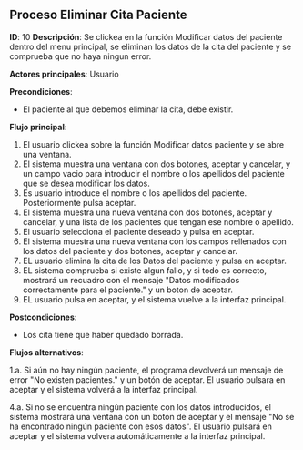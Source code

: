 ## Proceso Eliminar Cita Paciente

**ID**: 10
**Descripción**: Se clickea en la función Modificar datos del paciente dentro del menu principal, se eliminan los datos de la cita del paciente y se comprueba que no haya ningun error.

**Actores principales**: Usuario

**Precondiciones**:
* El paciente al que debemos eliminar la cita, debe existir.

**Flujo principal**:
1. El usuario clickea sobre la función Modificar datos paciente y se abre una ventana.
1. El sistema muestra una ventana con dos botones, aceptar y cancelar, y un campo vacio para introducir el nombre o los apellidos del paciente que se desea modificar los datos.  
1. Es usuario introduce el nombre o los apellidos del paciente. Posteriormente pulsa aceptar.
1. El sistema muestra una nueva ventana con dos botones, aceptar y cancelar, y una lista de los pacientes que tengan ese nombre o apellido.
1. El usuario selecciona el paciente deseado y pulsa en aceptar.
1. El sistema muestra una nueva ventana con los campos rellenados con los datos del paciente y dos botones, aceptar y cancelar.
1. EL usuario elimina la cita de los Datos del paciente y pulsa en aceptar.
1. EL sistema comprueba si existe algun fallo, y si todo es correcto, mostrará un recuadro con el mensaje "Datos modificados correctamente para el paciente." y un boton de aceptar.
1. EL usuario pulsa en aceptar, y el sistema vuelve a la interfaz principal.
 
**Postcondiciones**:

* Los cita tiene que haber quedado borrada.

**Flujos alternativos**:

1.a. Si aún no hay ningún paciente, el programa devolverá un mensaje de error "No existen pacientes." y un botón de aceptar. El usuario pulsara en aceptar y el sistema volverá a la interfaz principal.

4.a. Si no se encuentra ningún paciente con los datos introducidos, el sistema mostrará una ventana con un boton de aceptar y el mensaje "No se ha encontrado ningún paciente con esos datos". El usuario pulsará en aceptar y el sistema volvera automáticamente a la interfaz principal. 
